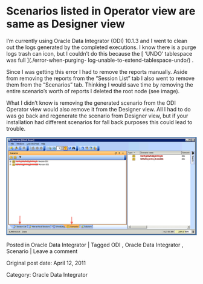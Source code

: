 # Scenarios listed in Operator view are same as Designer view

I’m currently using Oracle Data Integrator (ODI) 10.1.3 and I went to clean
out the logs generated by the completed executions. I know there is a purge
logs trash can icon, but I couldn’t do this because the [ ‘UNDO’ tablespace
was full ](./error-when-purging-
log-unable-to-extend-tablespace-undo/) .

Since I was getting this error I had to remove the reports manually. Aside
from removing the reports from the “Session List” tab I also went to remove
them from the “Scenarios” tab. Thinking I would save time by removing the
entire scenario’s worth of reports I deleted the root node (see image).

What I didn’t know is removing the generated scenario from the ODI Operator
view would also remove it from the Designer view. All I had to do was go back
and regenerate the scenario from Designer view, but if your installation had
different scenarios for fall back purposes this could lead to trouble.

![ODI Operator view](/images/operator-view-scenario.png)

Posted in Oracle Data Integrator | Tagged ODI , Oracle Data Integrator , Scenario | Leave a comment 


Original post date: April 12, 2011

Category: Oracle Data Integrator